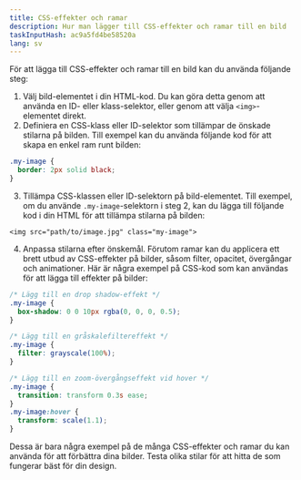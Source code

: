 ```yaml
---
title: CSS-effekter och ramar
description: Hur man lägger till CSS-effekter och ramar till en bild
taskInputHash: ac9a5fd4be58520a
lang: sv
---
```

För att lägga till CSS-effekter och ramar till en bild kan du använda följande steg:
1. Välj bild-elementet i din HTML-kod. Du kan göra detta genom att använda en ID- eller klass-selektor, eller genom att välja `<img>`-elementet direkt.
2. Definiera en CSS-klass eller ID-selektor som tillämpar de önskade stilarna på bilden. Till exempel kan du använda följande kod för att skapa en enkel ram runt bilden:

```css
.my-image {
  border: 2px solid black;
}
```

3. Tillämpa CSS-klassen eller ID-selektorn på bild-elementet. Till exempel, om du använde `.my-image`-selektorn i steg 2, kan du lägga till följande kod i din HTML för att tillämpa stilarna på bilden:

```arduino
<img src="path/to/image.jpg" class="my-image">
```

4. Anpassa stilarna efter önskemål. Förutom ramar kan du applicera ett brett utbud av CSS-effekter på bilder, såsom filter, opacitet, övergångar och animationer. Här är några exempel på CSS-kod som kan användas för att lägga till effekter på bilder:

```css
/* Lägg till en drop shadow-effekt */
.my-image {
  box-shadow: 0 0 10px rgba(0, 0, 0, 0.5);
}

/* Lägg till en gråskalefiltereffekt */
.my-image {
  filter: grayscale(100%);
}

/* Lägg till en zoom-övergångseffekt vid hover */
.my-image {
  transition: transform 0.3s ease;
}
.my-image:hover {
  transform: scale(1.1);
}
```

Dessa är bara några exempel på de många CSS-effekter och ramar du kan använda för att förbättra dina bilder. Testa olika stilar för att hitta de som fungerar bäst för din design.
